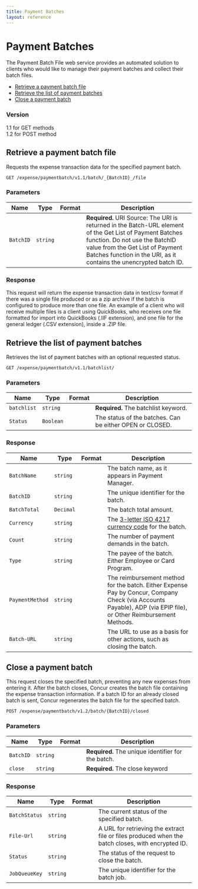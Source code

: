 ```yaml
---
title: Payment Batches
layout: reference
---
```



# Payment Batches
The Payment Batch File web service provides an automated solution to clients who would like to manage their payment batches and collect their batch files.


* [Retrieve a payment batch file](#getbatchfile)
* [Retrieve the list of payment batches](#getpaymentbatches)
* [Close a payment batch](#closepaymentbatch)


### Version
1.1 for GET methods  
1.2 for POST method

## <a name="getbatchfile"></a>Retrieve a payment batch file

Requests the expense transaction data for the specified payment batch.

    GET /expense/paymentbatch/v1.1/batch/_{BatchID}_/file

### Parameters

Name | Type | Format | Description
-----|------| ------ | --------------
`BatchID`|`string` | | **Required.** URI Source: The URI is returned in the Batch-URL element of the Get List of Payment Batches function. Do not use the BatchID value from the Get List of Payment Batches function in the URI, as it contains the unencrypted batch ID.


### Response

This request will return the expense transaction data in text/csv format if there was a single file produced or as a zip archive if the batch is configured to produce more than one file. An example of a client who will receive multiple files is a client using QuickBooks, who receives one file formatted for import into QuickBooks (.IIF extension), and one file for the general ledger (.CSV extension), inside a .ZIP file.  


## <a name="getpaymentbatches"></a>Retrieve the list of payment batches

Retrieves the list of payment batches with an optional requested status.

    GET /expense/paymentbatch/v1.1/batchlist/


### Parameters

Name | Type | Format | Description
-----|------| ------ | --------------
`batchlist`|`string` | | **Required.** The batchlist keyword.
`Status` | `Boolean` |  | The status of the batches. Can be either OPEN or CLOSED.


### Response

Name | Type | Format | Description
-----|------| ------ | --------------
`BatchName`|`string` | | The batch name, as it appears in Payment Manager.
`BatchID`|`string` | | The unique identifier for the batch.
`BatchTotal`|`Decimal` | | The batch total amount.
`Currency`|`string` | | The [3-letter ISO 4217 currency code](http://en.wikipedia.org/wiki/ISO_4217) for the batch.
`Count`|`string` | | The number of payment demands in the batch.
`Type`|`string` | | The payee of the batch. Either Employee or Card Program.
`PaymentMethod`|`string` | | The reimbursement method for the batch. Either Expense Pay by Concur, Company Check (via Accounts Payable), ADP (via EPIP file), or Other Reimbursement Methods.
`Batch-URL`|`string` | | The URL to use as a basis for other actions, such as closing the batch.


## <a name="closepaymentbatch"></a>Close a payment batch

This request closes the specified batch, preventing any new expenses from entering it. After the batch closes, Concur creates the batch file containing the expense transaction information. If a batch ID for an already closed batch is sent, Concur regenerates the batch file for the specified batch.

    POST /expense/paymentbatch/v1.2/batch/{BatchID}/closed


### Parameters

Name | Type | Format | Description
-----|------| ------ | --------------
`BatchID`|`string` | | **Required.** The unique identifier for the batch.
`close` | `string` |  | **Required.** The close keyword


### Response

Name | Type | Format | Description
-----|------| ------ | --------------
`BatchStatus`|`string` | | The current status of the specified batch.
`File-Url`|`string` | | A URL for retrieving the extract file or files produced when the batch closes, with encrypted ID.
`Status`|`string` | | The status of the request to close the batch.
`JobQueueKey`|`string` | | The unique identifier for the batch job.

